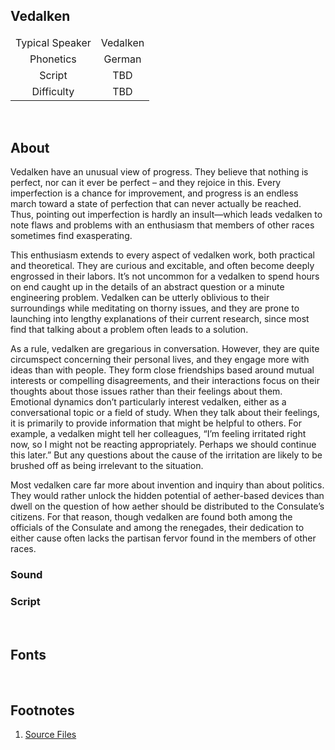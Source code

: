 <!-- Vedalken -->
<!-- %%SCRIPT%% -->

<!-- Reference URLS -->
[Repo Files]: https://github.com/Tougher-Together-DnD/default-game-assets/tree/main/special-setup/speak-languages "Tougher Together Files"

<!-- Default Fonts -->
[Arcane-Font]: https://github.com/Tougher-Together-DnD/common-assets/blob/main/fonts/retra.zip  
[Barazhad-Font]: https://github.com/Tougher-Together-DnD/common-assets/blob/main/fonts/barazhad.zip  
[Dethek-Font]: https://github.com/Tougher-Together-DnD/common-assets/blob/main/fonts/dethek-stone.zip  
[Druidic-Font]: https://github.com/Tougher-Together-DnD/common-assets/blob/main/fonts/dethek-stone.zip  
[Eladrin-Font]: https://github.com/Tougher-Together-DnD/common-assets/blob/main/fonts/eldarin.zip  
[Espruar-Font]: https://github.com/Tougher-Together-DnD/common-assets/blob/main/fonts/olde-espruar.zip  
[Gnomish-Font]: https://github.com/Tougher-Together-DnD/common-assets/blob/main/fonts/rpg-katakana.zip  
[Iokharic-Font]: https://github.com/Tougher-Together-DnD/common-assets/blob/main/fonts/iokharic.zip  
[Thorass-Font]: https://github.com/Tougher-Together-DnD/common-assets/blob/main/fonts/kingthings-conundrum.zip  

<!-- Default Script Map Images -->
[Arcane-Map]: https://raw.githubusercontent.com/Tougher-Together-DnD/common-assets/main/fonts/images/retra-font-charmap.png  
[Barazhad-Map]: https://raw.githubusercontent.com/Tougher-Together-DnD/common-assets/main/fonts/images/barazhad-font-charmap.png  
[Dethek-Map]: https://raw.githubusercontent.com/Tougher-Together-DnD/common-assets/main/fonts/images/dethek-stone-font-charmap.png  
[Druidic-Map]: https://raw.githubusercontent.com/Tougher-Together-DnD/common-assets/main/fonts/images/bamum-symbols-1-font-charmap.png  
[Eladrin-Map]: https://raw.githubusercontent.com/Tougher-Together-DnD/common-assets/main/fonts/images/eladrin-font-charmap.png  
[Espruar-Map]: https://raw.githubusercontent.com/Tougher-Together-DnD/common-assets/main/fonts/images/olde-espruar-font-charmap.png  
[Gnomish-Map]: https://raw.githubusercontent.com/Tougher-Together-DnD/common-assets/main/fonts/images/rpg-katakana-font-charmap.png  
[Iokharic-Map]: https://raw.githubusercontent.com/Tougher-Together-DnD/common-assets/main/fonts/images/iokharic-font-charmap.png  
[Thorass-Map]: https://raw.githubusercontent.com/Tougher-Together-DnD/common-assets/main/fonts/images/kingthings-conundrum-font-charmap.png  

<style>
/* CSS style for NaturalCrit Homebrew render. */
.phb#p1{ text-align:left; }
.phb#p1:after{ display:none; }
.phb p+p { margin-top:.2em; }
.phb blockquote { margin-top:1em; margin-bottom:2em; }
.phb h1, .phb h2, .phb h3, .phb h4, sup, span { color:#006699; }
span { font-weight:bold; }
ul li { line-height:2; }
.phb table tbody tr td { border:1px solid #1C6EA4; }
th:empty { display:none; }
</style>

## Vedalken
| <!-- --> | <!-- --> |
|:---:|:---:|
| Typical Speaker | Vedalken |
| Phonetics | German |
| Script | TBD |
| Difficulty | TBD |
<!-- ★ ☆ -->
<br>

## About
Vedalken have an unusual view of progress. They believe that nothing is perfect, nor can it ever be perfect – and they rejoice in this. Every imperfection is a chance for improvement, and progress is an endless march toward a state of perfection that can never actually be reached. Thus, pointing out imperfection is hardly an insult—which leads vedalken to note flaws and problems with an enthusiasm that members of other races sometimes find exasperating.

This enthusiasm extends to every aspect of vedalken work, both practical and theoretical. They are curious and excitable, and often become deeply engrossed in their labors. It’s not uncommon for a vedalken to spend hours on end caught up in the details of an abstract question or a minute engineering problem. Vedalken can be utterly oblivious to their surroundings while meditating on thorny issues, and they are prone to launching into lengthy explanations of their current research, since most find that talking about a problem often leads to a solution.

As a rule, vedalken are gregarious in conversation. However, they are quite circumspect concerning their personal lives, and they engage more with ideas than with people. They form close friendships based around mutual interests or compelling disagreements, and their interactions focus on their thoughts about those issues rather than their feelings about them. Emotional dynamics don’t particularly interest vedalken, either as a conversational topic or a field of study. When they talk about their feelings, it is primarily to provide information that might be helpful to others. For example, a vedalken might tell her colleagues, “I’m feeling irritated right now, so I might not be reacting appropriately. Perhaps we should continue this later.” But any questions about the cause of the irritation are likely to be brushed off as being irrelevant to the situation.

Most vedalken care far more about invention and inquiry than about politics. They would rather unlock the hidden potential of aether-based devices than dwell on the question of how aether should be distributed to the Consulate’s citizens. For that reason, though vedalken are found both among the officials of the Consulate and among the renegades, their dedication to either cause often lacks the partisan fervor found in the members of other races. 

### Sound

### Script

<br>

## Fonts

<br>

## Footnotes
1. [Source Files][Repo Files]
